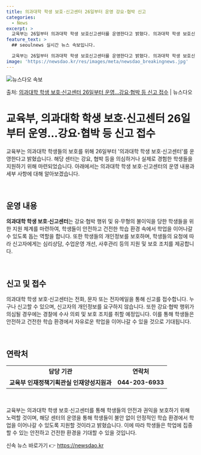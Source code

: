 ```yaml
---
title: 의과대학 학생 보호·신고센터 26일부터 운영 강요·협박 신고
categories:
  - News
excerpt: >
  교육부는 26일부터 의과대학 학생 보호신고센터를 운영한다고 밝혔다. 의과대학 학생 보호신고센터는 수업 복귀를…
feature_text: >
  ## seoulnews 실시간 뉴스 속보입니다.

  교육부는 26일부터 의과대학 학생 보호신고센터를 운영한다고 밝혔다. 의과대학 학생 보호신고센터는 수업 복귀를…
image: 'https://newsdao.kr/res/images/meta/newsdao_breakingnews.jpg'
---
```


![뉴스다오 속보](https://newsdao.kr/res/images/meta/newsdao_breakingnews.jpg)

<p>출처: <a href="https://newsdao.kr/3436" rel="dofollow">의과대학 학생 보호·신고센터 26일부터 운영…강요·협박 등 신고 접수</a> | 뉴스다오</p>

<h1>교육부, 의과대학 학생 보호·신고센터 26일부터 운영…강요·협박 등 신고 접수</h1>

교육부는 의과대학 학생들의 보호를 위해 26일부터 '의과대학 학생 보호·신고센터'를 운영한다고 밝혔습니다. 해당 센터는 강요, 협박 등을 의심하거나 실제로 경험한 학생들을 지원하기 위해 마련되었습니다. 아래에서는 의과대학 학생 보호·신고센터의 운영 내용과 세부 사항에 대해 알아보겠습니다.

<p data-ke-size="size16">&nbsp;</p>

<h2 data-ke-size="size26">운영 내용</h2>

<p data-ke-size="size16"><b>의과대학 학생 보호·신고센터</b>는 강요·협박 행위 및 유·무형의 불이익을 당한 학생들을 위한 지원 체계를 마련하여, 학생들이 안전하고 건전한 학습 환경 속에서 학업을 이어나갈 수 있도록 돕는 역할을 합니다. 또한 학생들의 개인정보를 보호하며, 학생들의 요청에 따라 신고자에게는 심리상담, 수업운영 개선, 사후관리 등의 지원 및 보호 조치를 제공합니다.</p>

<p data-ke-size="size16">&nbsp;</p>

<h2 data-ke-size="size26">신고 및 접수</h2>

<p data-ke-size="size16">의과대학 학생 보호·신고센터는 전화, 문자 또는 전자메일을 통해 신고를 접수합니다. 누구나 신고할 수 있으며, 신고자의 개인정보를 요구하지 않습니다. 또한 강요·협박 행위가 의심될 경우에는 경찰에 수사 의뢰 및 보호 조치를 취할 예정입니다. 이를 통해 학생들은 안전하고 건전한 학습 환경에서 자유로운 학업을 이어나갈 수 있을 것으로 기대됩니다.</p>

<p data-ke-size="size16">&nbsp;</p>

<h2 data-ke-size="size26">연락처</h2>

<table>
	<tbody>
		<tr>
			<td style="text-align: center; height: 17px;"><b>담당 기관</b></td>
			<td style="text-align: center; height: 17px;"><b>연락처</b></td>
		</tr>
		<tr>
			<td style="text-align: center; height: 17px;"><b>교육부 인재정책기획관실 인재양성지원과</b></td>
			<td style="text-align: center; height: 17px;"><b>044-203-6933</b></td>
		</tr>
	</tbody>
</table>

<p data-ke-size="size16">&nbsp;</p>

교육부는 의과대학 학생 보호·신고센터를 통해 학생들의 안전과 권익을 보호하기 위해 노력할 것이며, 해당 센터의 운영을 통해 학생들이 불안 없이 안정적인 학습 환경에서 학업을 이어나갈 수 있도록 지원할 것이라고 밝혔습니다. 이에 따라 학생들은 학업에 집중할 수 있는 안전하고 건전한 환경을 기대할 수 있을 것입니다. 

신속 뉴스 바로가기 👉 <a href="https://newsdao.kr" rel="dofollow">https://newsdao.kr</a>


